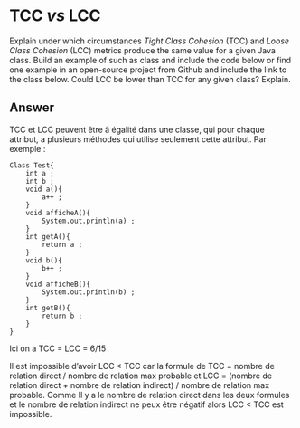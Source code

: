 # TCC *vs* LCC

Explain under which circumstances *Tight Class Cohesion* (TCC) and *Loose Class Cohesion* (LCC) metrics produce the same value for a given Java class. Build an example of such as class and include the code below or find one example in an open-source project from Github and include the link to the class below. Could LCC be lower than TCC for any given class? Explain.

## Answer

TCC et LCC peuvent être à égalité dans une classe, qui pour chaque attribut, a plusieurs méthodes qui utilise seulement cette attribut.
Par exemple :

```
Class Test{
	int a ;
	int b ;
	void a(){
		a++ ;
	}
	void afficheA(){
		System.out.println(a) ;
	}
	int getA(){
		return a ;
	}
	void b(){
		b++ ;
	}
	void afficheB(){
		System.out.println(b) ;
	}
	int getB(){
		return b ;
	}
}
```

Ici on a TCC = LCC = 6/15

Il est impossible d’avoir LCC < TCC car la formule de TCC = nombre de relation direct / nombre de relation max probable et LCC =  (nombre de relation direct + nombre de relation indirect) / nombre de relation max probable. Comme Il y a le nombre de relation direct dans les deux formules et le nombre de relation indirect ne peux être négatif alors LCC < TCC est impossible.
